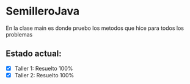 ﻿# SemilleroJava

En la clase main es donde pruebo los metodos que hice para todos los problemas

## Estado actual: 
-[x] Taller 1: Resuelto 100%
-[x] Taller 2: Resuelto 100%
